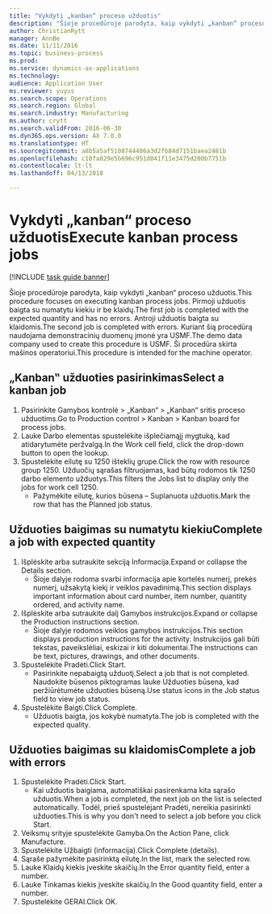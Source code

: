 ```yaml
--- 
title: "Vykdyti „kanban“ proceso užduotis"
description: "Šioje procedūroje parodyta, kaip vykdyti „kanban“ proceso užduotis."
author: ChristianRytt
manager: AnnBe
ms.date: 11/11/2016
ms.topic: business-process
ms.prod: 
ms.service: dynamics-ax-applications
ms.technology: 
audience: Application User
ms.reviewer: yuyus
ms.search.scope: Operations
ms.search.region: Global
ms.search.industry: Manufacturing
ms.author: crytt
ms.search.validFrom: 2016-06-30
ms.dyn365.ops.version: AX 7.0.0
ms.translationtype: HT
ms.sourcegitcommit: a8b5a5af5108744406a3d2fb84d7151baea2481b
ms.openlocfilehash: c10fa829e5b696c951d041f11e3475d200b7751b
ms.contentlocale: lt-lt
ms.lasthandoff: 04/13/2018

---
```

# <a name="execute-kanban-process-jobs"></a><span data-ttu-id="44901-103">Vykdyti „kanban“ proceso užduotis</span><span class="sxs-lookup"><span data-stu-id="44901-103">Execute kanban process jobs</span></span>

[!INCLUDE [task guide banner](../../includes/task-guide-banner.md)]

<span data-ttu-id="44901-104">Šioje procedūroje parodyta, kaip vykdyti „kanban“ proceso užduotis.</span><span class="sxs-lookup"><span data-stu-id="44901-104">This procedure focuses on executing kanban process jobs.</span></span> <span data-ttu-id="44901-105">Pirmoji užduotis baigta su numatytu kiekiu ir be klaidų.</span><span class="sxs-lookup"><span data-stu-id="44901-105">The first job is completed with the expected quantity and has no errors.</span></span> <span data-ttu-id="44901-106">Antroji užduotis baigta su klaidomis.</span><span class="sxs-lookup"><span data-stu-id="44901-106">The second job is completed with errors.</span></span> <span data-ttu-id="44901-107">Kuriant šią procedūrą naudojama demonstracinių duomenų įmonė yra USMF.</span><span class="sxs-lookup"><span data-stu-id="44901-107">The demo data company used to create this procedure is USMF.</span></span> <span data-ttu-id="44901-108">Ši procedūra skirta mašinos operatoriui.</span><span class="sxs-lookup"><span data-stu-id="44901-108">This procedure is intended for the machine operator.</span></span>


## <a name="select-a-kanban-job"></a><span data-ttu-id="44901-109">„Kanban‟ užduoties pasirinkimas</span><span class="sxs-lookup"><span data-stu-id="44901-109">Select a kanban job</span></span>
1. <span data-ttu-id="44901-110">Pasirinkite Gamybos kontrolė > „Kanban“ > „Kanban“ sritis proceso užduotims.</span><span class="sxs-lookup"><span data-stu-id="44901-110">Go to Production control > Kanban > Kanban board for process jobs.</span></span>
2. <span data-ttu-id="44901-111">Lauke Darbo elementas spustelėkite išplečiamąjį mygtuką, kad atidarytumėte peržvalgą.</span><span class="sxs-lookup"><span data-stu-id="44901-111">In the Work cell field, click the drop-down button to open the lookup.</span></span>
3. <span data-ttu-id="44901-112">Spustelėkite eilutę su 1250 išteklių grupe.</span><span class="sxs-lookup"><span data-stu-id="44901-112">Click the row with resource group 1250.</span></span> <span data-ttu-id="44901-113">Užduočių sąrašas filtruojamas, kad būtų rodomos tik 1250 darbo elemento užduotys.</span><span class="sxs-lookup"><span data-stu-id="44901-113">This filters the Jobs list to display only the jobs for work cell 1250.</span></span>
    * <span data-ttu-id="44901-114">Pažymėkite eilutę, kurios būsena – Suplanuota užduotis.</span><span class="sxs-lookup"><span data-stu-id="44901-114">Mark the row that has the Planned job status.</span></span>  

## <a name="complete-a-job-with-expected-quantity"></a><span data-ttu-id="44901-115">Užduoties baigimas su numatytu kiekiu</span><span class="sxs-lookup"><span data-stu-id="44901-115">Complete a job with expected quantity</span></span>
1. <span data-ttu-id="44901-116">Išplėskite arba sutraukite sekciją Informacija.</span><span class="sxs-lookup"><span data-stu-id="44901-116">Expand or collapse the Details section.</span></span>
    * <span data-ttu-id="44901-117">Šioje dalyje rodoma svarbi informacija apie kortelės numerį, prekės numerį, užsakytą kiekį ir veiklos pavadinimą.</span><span class="sxs-lookup"><span data-stu-id="44901-117">This section displays important information about card number, item number, quantity ordered, and activity name.</span></span>  
2. <span data-ttu-id="44901-118">Išplėskite arba sutraukite dalį Gamybos instrukcijos.</span><span class="sxs-lookup"><span data-stu-id="44901-118">Expand or collapse the Production instructions section.</span></span>
    * <span data-ttu-id="44901-119">Šioje dalyje rodomos veiklos gamybos instrukcijos.</span><span class="sxs-lookup"><span data-stu-id="44901-119">This section displays production instructions for the activity.</span></span> <span data-ttu-id="44901-120">Instrukcijos gali būti tekstas, paveikslėliai, eskizai ir kiti dokumentai.</span><span class="sxs-lookup"><span data-stu-id="44901-120">The instructions can be text, pictures, drawings, and other documents.</span></span>  
3. <span data-ttu-id="44901-121">Spustelėkite Pradėti.</span><span class="sxs-lookup"><span data-stu-id="44901-121">Click Start.</span></span>
    * <span data-ttu-id="44901-122">Pasirinkite nepabaigtą užduotį.</span><span class="sxs-lookup"><span data-stu-id="44901-122">Select a job that is not completed.</span></span> <span data-ttu-id="44901-123">Naudokite būsenos piktogramas lauke Užduoties būsena, kad peržiūrėtumėte užduoties būseną.</span><span class="sxs-lookup"><span data-stu-id="44901-123">Use status icons in the Job status field to view job status.</span></span>      
4. <span data-ttu-id="44901-124">Spustelėkite Baigti.</span><span class="sxs-lookup"><span data-stu-id="44901-124">Click Complete.</span></span>
    * <span data-ttu-id="44901-125">Užduotis baigta, jos kokybė numatyta.</span><span class="sxs-lookup"><span data-stu-id="44901-125">The job is completed with the expected quality.</span></span>  

## <a name="complete-a-job-with-errors"></a><span data-ttu-id="44901-126">Užduoties baigimas su klaidomis</span><span class="sxs-lookup"><span data-stu-id="44901-126">Complete a job with errors</span></span>
1. <span data-ttu-id="44901-127">Spustelėkite Pradėti.</span><span class="sxs-lookup"><span data-stu-id="44901-127">Click Start.</span></span>
    * <span data-ttu-id="44901-128">Kai užduotis baigiama, automatiškai pasirenkama kita sąrašo užduotis.</span><span class="sxs-lookup"><span data-stu-id="44901-128">When a job is completed, the next job on the list is selected automatically.</span></span> <span data-ttu-id="44901-129">Todėl, prieš spustelėjant Pradėti, nereikia pasirinkti užduoties.</span><span class="sxs-lookup"><span data-stu-id="44901-129">This is why you don't need to select a job before you click Start.</span></span>  
2. <span data-ttu-id="44901-130">Veiksmų srityje spustelėkite Gamyba.</span><span class="sxs-lookup"><span data-stu-id="44901-130">On the Action Pane, click Manufacture.</span></span>
3. <span data-ttu-id="44901-131">Spustelėkite Užbaigti (informacija).</span><span class="sxs-lookup"><span data-stu-id="44901-131">Click Complete (details).</span></span>
4. <span data-ttu-id="44901-132">Sąraše pažymėkite pasirinktą eilutę.</span><span class="sxs-lookup"><span data-stu-id="44901-132">In the list, mark the selected row.</span></span>
5. <span data-ttu-id="44901-133">Lauke Klaidų kiekis įveskite skaičių.</span><span class="sxs-lookup"><span data-stu-id="44901-133">In the Error quantity field, enter a number.</span></span>
6. <span data-ttu-id="44901-134">Lauke Tinkamas kiekis įveskite skaičių.</span><span class="sxs-lookup"><span data-stu-id="44901-134">In the Good quantity field, enter a number.</span></span>
7. <span data-ttu-id="44901-135">Spustelėkite GERAI.</span><span class="sxs-lookup"><span data-stu-id="44901-135">Click OK.</span></span>


